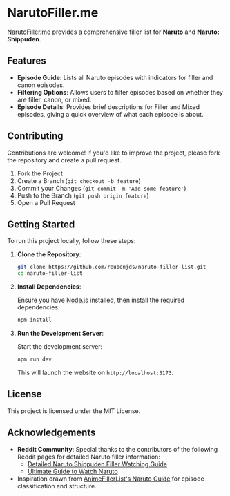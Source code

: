 # NarutoFiller.me

[NarutoFiller.me](https://narutofiller.me/) provides a comprehensive filler list for **Naruto** and **Naruto: Shippuden**.

## Features

- **Episode Guide**: Lists all Naruto episodes with indicators for filler and canon episodes.
- **Filtering Options**: Allows users to filter episodes based on whether they are filler, canon, or mixed.
- **Episode Details**: Provides brief descriptions for Filler and Mixed episodes, giving a quick overview of what each episode is about.

## Contributing

Contributions are welcome! If you'd like to improve the project, please fork the repository and create a pull request.

1. Fork the Project
2. Create a Branch (`git checkout -b feature`)
3. Commit your Changes (`git commit -m 'Add some feature'`)
4. Push to the Branch (`git push origin feature`)
5. Open a Pull Request

## Getting Started

To run this project locally, follow these steps:

1. **Clone the Repository**:

   ```bash
   git clone https://github.com/reubenjds/naruto-filler-list.git
   cd naruto-filler-list
   ```

2. **Install Dependencies**:

   Ensure you have [Node.js](https://nodejs.org/) installed, then install the required dependencies:

   ```bash
   npm install
   ```

3. **Run the Development Server**:

   Start the development server:

   ```bash
   npm run dev
   ```

   This will launch the website on `http://localhost:5173`.

## License

This project is licensed under the MIT License.

## Acknowledgements

- **Reddit Community**: Special thanks to the contributors of the following Reddit pages for detailed Naruto filler information:
  - [Detailed Naruto Shippuden Filler Watching Guide](https://www.reddit.com/r/anime/comments/mvds6j/detailed_naruto_shippuden_filler_watching_guide/)
  - [Ultimate Guide to Watch Naruto](https://www.reddit.com/r/Naruto/comments/k2lsxi/ultimate_guide_to_watch_naruto/)
- Inspiration drawn from [AnimeFillerList's Naruto Guide](https://www.animefillerlist.com/shows/naruto) for episode classification and structure.

